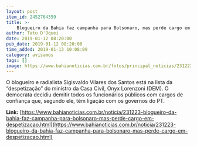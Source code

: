 ```yaml
---
layout: post
item_id: 2452764359
title: >-
    Blogueiro da Bahia faz campanha para Bolsonaro, mas perde cargo em ‘despetização’
author: Tatu D'Oquei
date: 2019-01-12 08:20:00
pub_date: 2019-01-12 08:20:00
time_added: 2019-01-13 10:08:09
category: avisamos
tags: []
image: https://www.bahianoticias.com.br/fotos/principal_noticias/231223/IMAGEM_NOTICIA_9.jpg
---
```


O blogueiro e radialista Sigisvaldo Vilares dos Santos está na lista da “despetização” do ministro da Casa Civil, Onyx Lorenzoni (DEM). O democrata decidiu demitir todos os funcionários públicos com cargos de confiança que, segundo ele, têm ligação com os governos do PT.

**Link:** [https://www.bahianoticias.com.br/noticia/231223-blogueiro-da-bahia-faz-campanha-para-bolsonaro-mas-perde-cargo-em-despetizacao.html](https://www.bahianoticias.com.br/noticia/231223-blogueiro-da-bahia-faz-campanha-para-bolsonaro-mas-perde-cargo-em-despetizacao.html)

